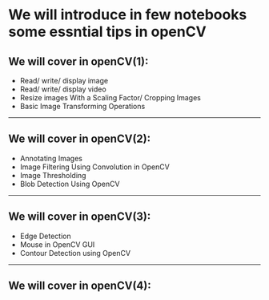 # We will introduce in few notebooks some essntial tips in openCV

## We will cover in openCV(1):

* Read/ write/ display image
* Read/ write/ display video
* Resize images With a Scaling Factor/ Cropping Images
* Basic Image Transforming Operations


---

## We will cover in openCV(2):

* Annotating Images
* Image Filtering Using Convolution in OpenCV
* Image Thresholding
* Blob Detection Using OpenCV

---
## We will cover in openCV(3):

* Edge Detection
* Mouse in OpenCV GUI
* Contour Detection using OpenCV

---

## We will cover in openCV(4):

